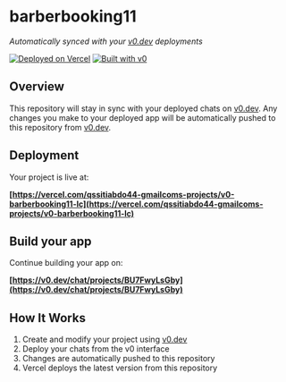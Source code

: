 # barberbooking11

*Automatically synced with your [v0.dev](https://v0.dev) deployments*

[![Deployed on Vercel](https://img.shields.io/badge/Deployed%20on-Vercel-black?style=for-the-badge&logo=vercel)](https://vercel.com/qssitiabdo44-gmailcoms-projects/v0-barberbooking11-lc)
[![Built with v0](https://img.shields.io/badge/Built%20with-v0.dev-black?style=for-the-badge)](https://v0.dev/chat/projects/BU7FwyLsGby)

## Overview

This repository will stay in sync with your deployed chats on [v0.dev](https://v0.dev).
Any changes you make to your deployed app will be automatically pushed to this repository from [v0.dev](https://v0.dev).

## Deployment

Your project is live at:

**[https://vercel.com/qssitiabdo44-gmailcoms-projects/v0-barberbooking11-lc](https://vercel.com/qssitiabdo44-gmailcoms-projects/v0-barberbooking11-lc)**

## Build your app

Continue building your app on:

**[https://v0.dev/chat/projects/BU7FwyLsGby](https://v0.dev/chat/projects/BU7FwyLsGby)**

## How It Works

1. Create and modify your project using [v0.dev](https://v0.dev)
2. Deploy your chats from the v0 interface
3. Changes are automatically pushed to this repository
4. Vercel deploys the latest version from this repository